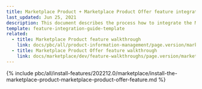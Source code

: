 ```yaml
---
title: Marketplace Product + Marketplace Product Offer feature integration
last_updated: Jun 25, 2021
description: This document describes the process how to integrate the Marketplace Product + Marketplace Product Offer feature into a Spryker project.
template: feature-integration-guide-template
related:
  - title: Marketplace Product feature walkthrough
    link: docs/pbc/all/product-information-management/page.version/marketplace/marketplace-product-feature-overview.html
  - title: Marketplace Product Offer feature walkthrough
    link: docs/marketplace/dev/feature-walkthroughs/page.version/marketplace-product-offer-feature-walkthrough/marketplace-product-offer-feature-walkthrough.html
---
```


{% include pbc/all/install-features/202212.0/marketplace/install-the-marketplace-product-marketplace-product-offer-feature.md %} <!-- To edit, see /_includes/pbc/all/install-features/202212.0/marketplace/install-the-marketplace-product-marketplace-product-offer-feature.md -->
